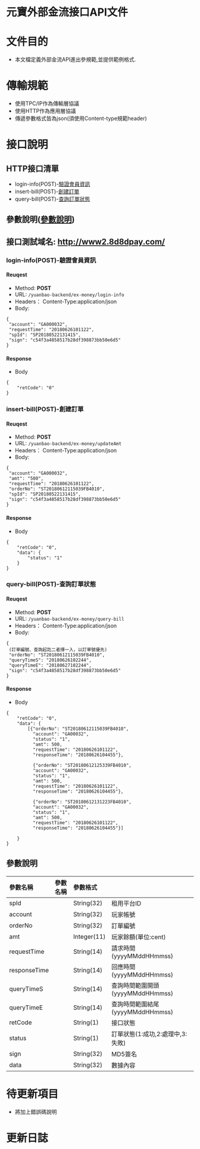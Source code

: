 # 元寶外部金流接口API文件

# 文件目的
  - 本文檔定義外部金流API進出參規範,並提供範例格式.


# 傳輸規範
  - 使用TPC/IP作為傳輸層協議
  - 使用HTTP作為應用層協議
  - 傳遞參數格式皆為json(須使用Content-type規範header)


# 接口說明
## HTTP接口清單
  - login-info(POST)-<a href="#login-info(POST)">驗證會員資訊</a>
  - insert-bill(POST)-<a href="#insert-bill(POST)">創建訂單</a>
  - query-bill(POST)-<a href="#query-bill(POST)">查詢訂單狀態</a>

## 參數說明(<a href="#parametersTable">參數說明</a>) 


## 接口測試域名: http://www2.8d8dpay.com/

### <p id="login-info(POST)">login-info(POST)-驗證會員資訊</p>
#### Reuqest

- Method: **POST**
- URL: ```/yuanbao-backend/ex-money/login-info```
- Headers： Content-Type:application/json
- Body:
```
{
 "account": "GA000032",
 "requestTime": "20180626101122",
 "spId": "SP20180522131415",
 "sign": "c54f3a4858517b28df398873bb50e6d5"
}
```

#### Response
- Body
```
{ 
	"retCode": "0"
}
```


### <p id="insert-bill(POST)">insert-bill(POST)-創建訂單</p>
#### Reuqest

- Method: **POST**
- URL: ```/yuanbao-backend/ex-money/updateAmt```
- Headers： Content-Type:application/json
- Body:
```
{
 "account": "GA000032",
 "amt": "500",
 "requestTime": "20180626101122",
 "orderNo": "ST20180612115039FB4010",
 "spId": "SP20180522131415",
 "sign": "c54f3a4858517b28df398873bb50e6d5"
}

```
#### Response
- Body
```
{ 
	"retCode": "0",
	"data": {
		"status": "1"
	}
}
```

### <p id="query-bill(POST)">query-bill(POST)-查詢訂單狀態</p>
#### Reuqest

- Method: **POST**
- URL: ```/yuanbao-backend/ex-money/query-bill```
- Headers： Content-Type:application/json
- Body:
```
{
 (訂單編號、查詢起訖二者擇一入，以訂單號優先)
 "orderNo": "ST20180612115039FB4010",
 "queryTimeS": "20180626102244",
 "queryTimeE": "20180627102244",
 "sign": "c54f3a4858517b28df398873bb50e6d5"
}
```

#### Response
- Body
```
{ 
	"retCode": "0",
	"data": {
		[{"orderNo": "ST20180612115039FB4010",
		  "account": "GA00032",
		  "status": "1",
		  "amt": 500,
		  "requestTime": "20180626101122",
		  "responseTime": "20180626104455"},
		  
		  {"orderNo": "ST20180612125339FB4010",
		  "account": "GA00032",
		  "status": "1",
		  "amt": 500,
		  "requestTime": "20180626101122",
		  "responseTime": "20180626104455"},
		  
		  {"orderNo": "ST20180612131223FB4010",
		  "account": "GA00032",
		  "status": "1",
		  "amt": 500,
		  "requestTime": "20180626101122",
		  "responseTime": "20180626104455"}]
		
	}
}
```





## <p id="parametersTable">參數說明</p>
|參數名稱|參數名稱|參數格式||
|:--|:--|:--|:--|
|spId||String(32)|租用平台ID|
|account||String(32)|玩家帳號|
|orderNo||String(32)|訂單編號|
|amt||Integer(11)|玩家餘額(單位:cent)|
|requestTime||String(14)|請求時間(yyyyMMddHHmmss)|
|responseTime||String(14)|回應時間(yyyyMMddHHmmss)|
|queryTimeS||String(14)|查詢時間範圍開頭(yyyyMMddHHmmss)|
|queryTimeE||String(14)|查詢時間範圍結尾(yyyyMMddHHmmss)|
|retCode||String(1)|接口狀態|
|status||String(1)|訂單狀態(1:成功,2:處理中,3:失敗)|
|sign||String(32)|MD5簽名|
|data||String(32)|數據內容|


# 待更新項目

  - 將加上錯誤碼說明

# 更新日誌
 

